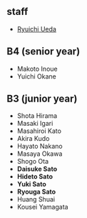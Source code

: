 <h2>staff</h2>
<ul>
 	<li id="ryuichiueda"><a href="http://lab.ueda.asia/?page_id=42">Ryuichi Ueda</a></li>
</ul>
<h2>B4 (senior year)</h2>
<ul>
 	<li>Makoto Inoue</li>
 	<li>Yuichi Okane</li>
</ul>
<h2>B3 (junior year)</h2>
<ul>
 	<li>Shota Hirama</li>
 	<li>Masaki Igari</li>
 	<li>Masahiroi Kato</li>
 	<li>Akira Kudo</li>
 	<li>Hayato Nakano</li>
 	<li>Masaya Okawa</li>
 	<li>Shogo Ota</li>
 	<li><strong>Daisuke Sato</strong></li>
 	<li><strong>Hideto Sato</strong></li>
 	<li><strong>Yuki Sato</strong></li>
 	<li><strong>Ryouga Sato</strong></li>
 	<li>Huang Shuai</li>
 	<li>Kousei Yamagata</li>
</ul>
